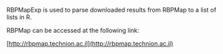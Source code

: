 RBPMapExp is used to parse downloaded results from RBPMap to a list of lists in R.  

RBPMap can be accessed at the following link:

[http://rbpmap.technion.ac.il](http://rbpmap.technion.ac.il)




